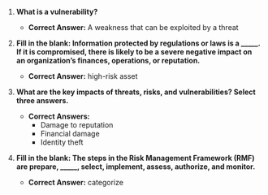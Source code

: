 1. **What is a vulnerability?**
   - **Correct Answer:** A weakness that can be exploited by a threat

2. **Fill in the blank: Information protected by regulations or laws is a _____. If it is compromised, there is likely to be a severe negative impact on an organization’s finances, operations, or reputation.**
   - **Correct Answer:** high-risk asset

3. **What are the key impacts of threats, risks, and vulnerabilities? Select three answers.**
   - **Correct Answers:**
     - Damage to reputation
     - Financial damage
     - Identity theft

4. **Fill in the blank: The steps in the Risk Management Framework (RMF) are prepare, _____, select, implement, assess, authorize, and monitor.**
   - **Correct Answer:** categorize
